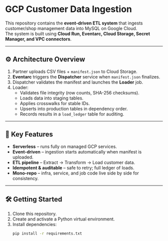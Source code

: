 # GCP Customer Data Ingestion

This repository contains the **event-driven ETL system** that ingests customer/shop management data into MySQL on Google Cloud.  
The system is built using **Cloud Run, Eventarc, Cloud Storage, Secret Manager, and VPC connectors**.

---

## ⚙️ Architecture Overview
1. Partner uploads CSV files + `manifest.json` to Cloud Storage.  
2. **Eventarc** triggers the **Dispatcher** service when `manifest.json` finalizes.  
3. Dispatcher validates the manifest and launches the **Loader** job.  
4. Loader:
   - Validates file integrity (row counts, SHA-256 checksums).  
   - Loads data into staging tables.  
   - Applies crosswalks for stable IDs.  
   - Upserts into production tables in dependency order.  
   - Records results in a `load_ledger` table for auditing.  

---

## 🚀 Key Features
- **Serverless** – runs fully on managed GCP services.  
- **Event-driven** – ingestion starts automatically when manifest is uploaded.  
- **ETL pipeline** – Extract → Transform → Load customer data.  
- **Idempotent & auditable** – safe to retry; full ledger of loads.  
- **Mono-repo** – infra, service, and job code live side by side for consistency.  

---

## 🛠️ Getting Started
1. Clone this repository.
2. Create and activate a Python virtual environment.
3. Install dependencies:
   ```bash
   pip install -r requirements.txt
